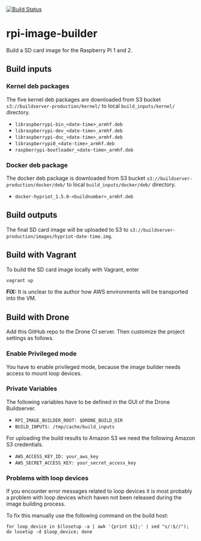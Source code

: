 [![Build Status](https://builder.hypriot.com/api/badge/github.com/hypriot/rpi-image-builder/status.svg?branch=master)](https://builder.hypriot.com/github.com/hypriot/rpi-image-builder)

# rpi-image-builder

Build a SD card image for the Raspberry Pi 1 and 2.

## Build inputs


### Kernel deb packages

The five kernel deb packages are downloaded from S3 bucket `s3://buildserver-production/kernel/` to local `build_inputs/kernel/` directory.

* `libraspberrypi-bin_<date-time>_armhf.deb`
* `libraspberrypi-dev_<date-time>_armhf.deb`
* `libraspberrypi-doc_<date-time>_armhf.deb`
* `libraspberrypi0_<date-time>_armhf.deb`
* `raspberrypi-bootloader_<date-time>_armhf.deb`

### Docker deb package

The docker deb package is downloaded from S3 bucket `s3://buildserver-production/docker/deb/` to local `build_inputs/docker/deb/` directory.

* `docker-hypriot_1.5.0-<buildnumber>_armhf.deb`

## Build outputs

The final SD card image will be uploaded to S3 to `s3://buildserver-production/images/hypriot-date-time.img`.

## Build with Vagrant

To build the SD card image locally with Vagrant, enter

```bash
vagrant up
```

**FIX:** It is unclear to the author how AWS environments will be transported into the VM.

## Build with Drone

Add this GitHub repo to the Drone CI server. Then customize the project settings as follows.

### Enable Privileged mode

You have to enable privileged mode, because the image builder needs access to mount loop devices.

### Private Variables

The following variables have to be defined in the GUI of the Drone Buildserver.

* `RPI_IMAGE_BUILDER_ROOT: $DRONE_BUILD_DIR`
* `BUILD_INPUTS: /tmp/cache/build_inputs`

For uploading the build results to Amazon S3 we need the following Amazon S3 credentials.

* `AWS_ACCESS_KEY_ID: your_aws_key`
* `AWS_SECRET_ACCESS_KEY: your_secret_access_key`

### Problems with loop devices
If you encounter error messages related to loop devices it is most probably a problem
with loop devices which haven not been released during the image building process.

To fix this manually use the following command on the build host:

```
for loop_device in $(losetup -a | awk '{print $1};' | sed "s/:$//"); do losetup -d $loop_device; done
```
